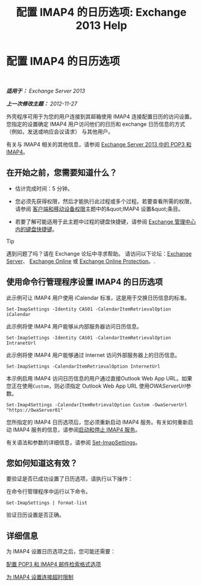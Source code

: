 ﻿---
title: '配置 IMAP4 的日历选项: Exchange 2013 Help'
TOCTitle: 配置 IMAP4 的日历选项
ms:assetid: 6679c8b2-3f0f-449a-a17c-a7b30001538c
ms:mtpsurl: https://technet.microsoft.com/zh-cn/library/Aa998606(v=EXCHG.150)
ms:contentKeyID: 50556593
ms.date: 05/21/2018
mtps_version: v=EXCHG.150
ms.translationtype: MT
---

# 配置 IMAP4 的日历选项

 

_**适用于：** Exchange Server 2013_

_**上一次修改主题：** 2012-11-27_

外壳程序可用于为您的用户连接到其邮箱使用 IMAP4 连接配置日历的访问设置。您指定的设置确定 IMAP4 用户访问他们的日历和 exchange 日历信息的方式 （例如，发送或响应会议请求） 与其他用户。

有关与 IMAP4 相关的其他信息，请参阅 [Exchange Server 2013 中的 POP3 和 IMAP4](pop3-and-imap4-in-exchange-server-2013-exchange-2013-help.md)。

## 在开始之前，您需要知道什么？

  - 估计完成时间：5 分钟。

  - 您必须先获得权限，然后才能执行此过程或多个过程。若要查看所需的权限，请参阅 [客户端和移动设备权限](clients-and-mobile-devices-permissions-exchange-2013-help.md)主题中的\&quot;IMAP4 设置\&quot;条目。

  - 若要了解可能适用于此主题中过程的键盘快捷键，请参阅 [Exchange 管理中心内的键盘快捷键](keyboard-shortcuts-in-the-exchange-admin-center-exchange-online-protection-help.md)。

> [!tip]
> 遇到问题了吗？请在 Exchange 论坛中寻求帮助。 请访问以下论坛：<a href="https://go.microsoft.com/fwlink/p/?linkid=60612">Exchange Server</a>、 <a href="https://go.microsoft.com/fwlink/p/?linkid=267542">Exchange Online</a> 或 <a href="https://go.microsoft.com/fwlink/p/?linkid=285351">Exchange Online Protection</a>。.


## 使用命令行管理程序设置 IMAP4 的日历选项

此示例可让 IMAP4 用户使用 iCalendar 标准，这是用于交换日历信息的标准。

    Set-ImapSettings -Identity CAS01 -CalendarItemRetrievalOption iCalendar

此示例将使 IMAP4 用户能够从内部服务器访问日历信息。

    Set-ImapSettings -Identity CAS01 -CalendarItemRetrievalOption IntranetUrl 

此示例将使 IMAP4 用户能够通过 Internet 访问外部服务器上的日历信息。

    Set-ImapSettings -CalendarItemRetrievalOption InternetUrl

本示例启用 IMAP4 访问日历信息的用户通过直接Outlook Web App URL。如果您正在使用`Custom`，则必须指定 Outlook Web App URL 使用*OWAServerUrl*参数。

    Set-Imap4Settings -CalendarItemRetrievalOption Custom -OwaServerUrl "https://OwaServer01"

您所指定的 IMAP4 日历选项后，您必须重新启动 IMAP4 服务。有关如何重新启动 IMAP4 服务的信息，请参阅[启动和停止 IMAP4 服务](start-and-stop-the-imap4-services-exchange-2013-help.md)。

有关语法和参数的详细信息，请参阅 [Set-ImapSettings](https://technet.microsoft.com/zh-cn/library/aa998252\(v=exchg.150\))。

## 您如何知道这有效？

要验证是否已成功设置了日历选项，请执行以下操作：

在命令行管理程序中运行以下命令。

    Get-ImapSettings | format-list

验证日历设置是否正确。

## 详细信息

为 IMAP4 设置日历选项之后，您可能还需要：

[配置 POP3 和 IMAP4 邮件检索格式选项](configure-pop3-and-imap4-message-retrieval-format-options-exchange-2013-help.md)

[为 IMAP4 设置连接超时限制](set-connection-time-out-limits-for-imap4-exchange-2013-help.md)

